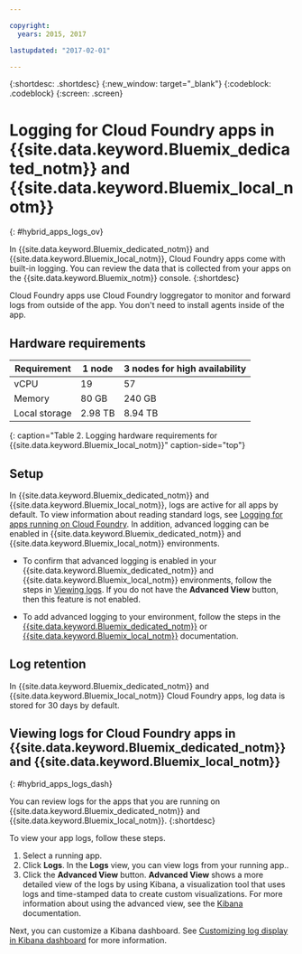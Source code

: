 ```yaml
---

copyright:
  years: 2015, 2017

lastupdated: "2017-02-01"

---
```



{:shortdesc: .shortdesc}
{:new_window: target="_blank"}
{:codeblock: .codeblock}
{:screen: .screen}

# Logging for Cloud Foundry apps in {{site.data.keyword.Bluemix_dedicated_notm}} and {{site.data.keyword.Bluemix_local_notm}}
{: #hybrid_apps_logs_ov}

In {{site.data.keyword.Bluemix_dedicated_notm}} and {{site.data.keyword.Bluemix_local_notm}}, Cloud Foundry apps come with built-in logging. You can review the data that is collected from your apps on the {{site.data.keyword.Bluemix_notm}} console.
{:shortdesc}

Cloud Foundry apps use Cloud Foundry loggregator to monitor and forward logs from outside of the app. You don't need to install agents inside of the app.

## Hardware requirements


| **Requirement** |    **1 node**     | **3 nodes for high availability** |
|-----------------|-------------------|-------------------|
| vCPU | 19 | 57 |
| Memory | 80 GB | 240 GB |
| Local storage | 2.98 TB | 8.94 TB |
{: caption="Table 2. Logging hardware requirements for {{site.data.keyword.Bluemix_local_notm}}" caption-side="top"}

## Setup

In {{site.data.keyword.Bluemix_dedicated_notm}} and {{site.data.keyword.Bluemix_local_notm}}, logs are active for all apps by default. To view information about reading standard logs, see [Logging for apps running on Cloud Foundry](#logging_for_bluemix_apps). In addition, advanced logging can be enabled in {{site.data.keyword.Bluemix_dedicated_notm}} and {{site.data.keyword.Bluemix_local_notm}} environments.

* To confirm that advanced logging is enabled in your {{site.data.keyword.Bluemix_dedicated_notm}} and {{site.data.keyword.Bluemix_local_notm}} environments, follow the steps in [Viewing logs](#hybrid_apps_logs_dash). If you do not have the **Advanced View** button, then this feature is not enabled.

* To add advanced logging to your environment, follow the steps in the [{{site.data.keyword.Bluemix_dedicated_notm}}](/docs/dedicated/index.html#dedicated) or [{{site.data.keyword.Bluemix_local_notm}}](/docs/local/index.html#local) documentation.

## Log retention

In {{site.data.keyword.Bluemix_dedicated_notm}} and {{site.data.keyword.Bluemix_local_notm}} Cloud Foundry apps, log data is stored for 30 days by default.

## Viewing logs for Cloud Foundry apps in {{site.data.keyword.Bluemix_dedicated_notm}} and {{site.data.keyword.Bluemix_local_notm}}
{: #hybrid_apps_logs_dash}

You can review logs for the apps that you are running on {{site.data.keyword.Bluemix_dedicated_notm}} and {{site.data.keyword.Bluemix_local_notm}}.
{:shortdesc}

To view your app logs, follow these steps.
1. Select a running app.
2. Click **Logs**. In the **Logs** view, you can view logs from your running app..
4. Click the **Advanced View** button. **Advanced View** shows a more detailed view of the logs by using Kibana, a visualization tool that uses logs and time-stamped data to create custom visualizations. For more information about using the advanced view, see the [Kibana](https://www.elastic.co/guide/en/kibana/current/index.html) documentation.

Next, you can customize a Kibana dashboard. See [Customizing log display in Kibana dashboard](/docs/containers/monitoringandlogging/container_ml_logs.html#container_ml_dash_logs_custom) for more information.
